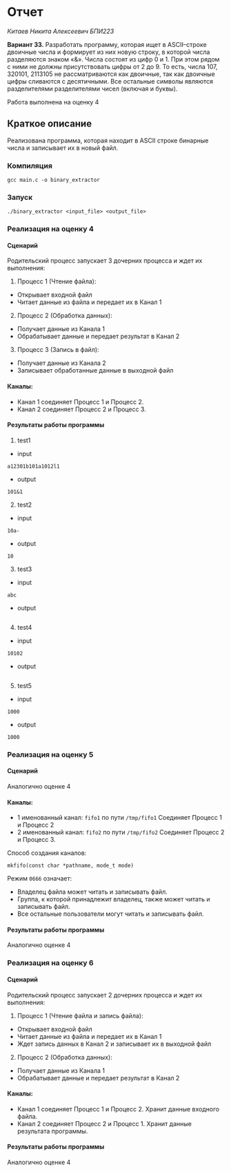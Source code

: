# Отчет
_Китаев Никита Алексеевич_
_БПИ223_

**Вариант 33.**
Разработать программу, которая ищет в ASCII–строке двоичные
числа и формирует из них новую строку, в которой числа разделяются знаком «&». Числа состоят из цифр 0 и 1. При
этом рядом с ними не должны присутствовать цифры от 2 до 9. То
есть, числа 107, 320101, 2113105 не рассматриваются как двоичные,
так как двоичные цифры сливаются с десятичными. Все остальные
символы являются разделителями разделителями чисел (включая
и буквы).

Работа выполнена на оценку 4

## Краткое описание
Реализована программа, которая находит в ASCII строке бинарные числа и записывает их в новый файл.
### Компиляция
```
gcc main.c -o binary_extractor
```
### Запуск
```
./binary_extractor <input_file> <output_file>
```
### Реализация на оценку 4
#### Сценарий

Родительский процесс запускает 3 дочерних процесса и ждет их выполнения:

1. Процесс 1 (Чтение файла):
* Открывает входной файл
* Читает данные из файла и передает их в Канал 1

2. Процесс 2 (Обработка данных):
* Получает данные из Канала 1
* Обрабатывает данные и передает результат в Канал 2 

3. Процесс 3 (Запись в файл):
* Получает данные из Канала 2
* Записывает обработанные данные в выходной файл

#### Каналы:

* Канал 1 соединяет Процесс 1 и Процесс 2.
* Канал 2 соединяет Процесс 2 и Процесс 3.

#### Результаты работы программы

1. test1
* input
```
a12301b101a1012l1
```
* output
```
101&1
```
2. test2
* input
```
10a-
```
* output
```
10
```
3. test3
* input
```
abc
```
* output
```

```
4. test4
* input
```
10102
```
* output
```

```
5. test5
* input
```
1000
```
* output
```
1000
```

### Реализация на оценку 5
#### Сценарий

Аналогично оценке 4

#### Каналы:

* 1 именованный канал: ```fifo1``` по пути ```/tmp/fifo1```
    Соединяет Процесс 1 и Процесс 2
* 2 именованный канал: ```fifo2``` по пути ```/tmp/fifo2```
    Соединяет Процесс 2 и Процесс 3.

Способ создания каналов: 
```
mkfifo(const char *pathname, mode_t mode)
```
Режим `0666` означает:
* Владелец файла может читать и записывать файл.
* Группа, к которой принадлежит владелец, также может читать и записывать файл.
* Все остальные пользователи могут читать и записывать файл.

#### Результаты работы программы

Аналогично оценке 4

### Реализация на оценку 6
#### Сценарий

Родительский процесс запускает 2 дочерних процесса и ждет их выполнения:

1. Процесс 1 (Чтение файла и запись файла):
* Открывает входной файл
* Читает данные из файла и передает их в Канал 1
* Ждет запись данных в Канал 2 и записывает их в выходной файл

2. Процесс 2 (Обработка данных):
* Получает данные из Канала 1
* Обрабатывает данные и передает результат в Канал 2


#### Каналы:

* Канал 1 соединяет Процесс 1 и Процесс 2. Хранит данные входного файла.
* Канал 2 соединяет Процесс 2 и Процесс 1. Хранит данные результата программы.

#### Результаты работы программы

Аналогично оценке 4
